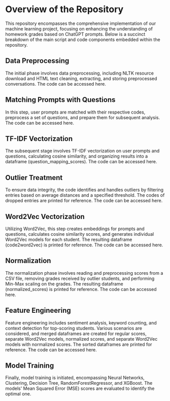 # Overview of the Repository

This repository encompasses the comprehensive implementation of our machine learning project, focusing on enhancing the understanding of homework grades based on ChatGPT prompts. Below is a succinct breakdown of the main script and code components embedded within the repository.

## Data Preprocessing
The initial phase involves data preprocessing, including NLTK resource download and HTML text cleaning, extracting, and storing preprocessed conversations. The code can be accessed here.

## Matching Prompts with Questions 
In this step, user prompts are matched with their respective codes, preprocess a set of questions, and prepare them for subsequent analysis. The code can be accessed here.

## TF-IDF Vectorization 
The subsequent stage involves TF-IDF vectorization on user prompts and questions, calculating cosine similarity, and organizing results into a dataframe (question_mapping_scores). The code can be accessed here.

## Outlier Treatment
To ensure data integrity, the code identifies and handles outliers by filtering entries based on average distances and a specified threshold. The codes of dropped entries are printed for reference. The code can be accessed here.

## Word2Vec Vectorization
Utilizing Word2Vec, this step creates embeddings for prompts and questions, calculates cosine similarity scores, and generates individual Word2Vec models for each student. The resulting dataframe (code2word2vec) is printed for reference. The code can be accessed here.

## Normalization
The normalization phase involves reading and preprocessing scores from a CSV file, removing grades received by outlier students, and performing Min-Max scaling on the grades. The resulting dataframe (normalized_scores) is printed for reference. The code can be accessed here.

## Feature Engineering
Feature engineering includes sentiment analysis, keyword counting, and context detection for top-scoring students. Various scenarios are considered, and merged dataframes are created for regular scores, separate Word2Vec models, normalized scores, and separate Word2Vec models with normalized scores. The sorted dataframes are printed for reference. The code can be accessed here.

## Model Training
Finally, model training is initiated, encompassing Neural Networks, Clustering, Decision Tree, RandomForestRegressor, and XGBoost. The models' Mean Squared Error (MSE) scores are evaluated to identify the optimal one.
